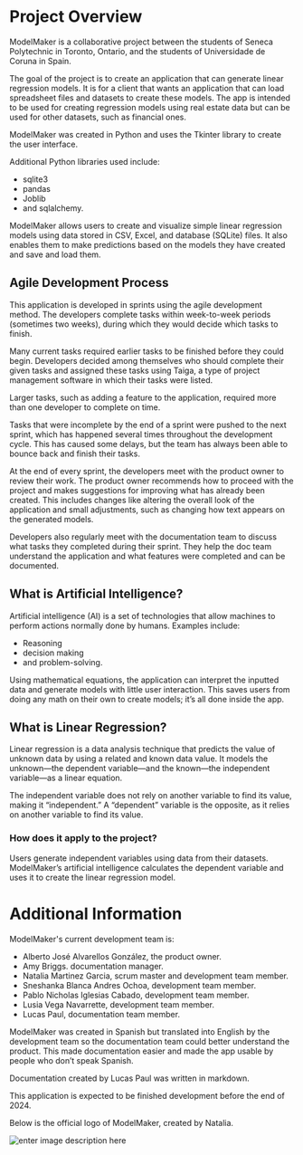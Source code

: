 ﻿# Project Overview

ModelMaker is a collaborative project between the students of Seneca Polytechnic in Toronto, Ontario, and the students of Universidade de Coruna in Spain.

The goal of the project is to create an application that can generate linear regression models. It is for a client that wants an application that can load spreadsheet files and datasets to create these models. The app is intended to be used for creating regression models using real estate data but can be used for other datasets, such as financial ones.

ModelMaker was created in Python and uses the Tkinter library to create the user interface. 

Additional Python libraries used include:

 - sqlite3
 - pandas
 - Joblib
 - and sqlalchemy.

ModelMaker allows users to create and visualize simple linear regression models using data stored in CSV, Excel, and database (SQLite) files. It also enables them to make predictions based on the models they have created and save and load them.

## Agile Development Process

This application is developed in sprints using the agile development method.
The developers complete tasks within week-to-week periods (sometimes two weeks), during which they would decide which tasks to finish. 

Many current tasks required earlier tasks to be finished before they could begin.
Developers decided among themselves who should complete their given tasks and assigned these tasks using Taiga, a type of project management software in which their tasks were listed. 

Larger tasks, such as adding a feature to the application, required more than one developer to complete on time.

Tasks that were incomplete by the end of a sprint were pushed to the next sprint, which has happened several times throughout the development cycle. This has caused some delays, but the team has always been able to bounce back and finish their tasks.

At the end of every sprint, the developers meet with the product owner to review their work. The product owner recommends how to proceed with the project and makes suggestions for improving what has already been created. This includes changes like altering the overall look of the application and small adjustments, such as changing how text appears on the generated models.

Developers also regularly meet with the documentation team to discuss what tasks they completed during their sprint. They help the doc team understand the application and what features were completed and can be documented.

## What is Artificial Intelligence?

Artificial intelligence (AI) is a set of technologies that allow machines to perform actions normally done by humans. Examples include:

 - Reasoning
 - decision making
 - and problem-solving.

Using mathematical equations, the application can interpret the inputted data and generate models with little user interaction. This saves users from doing any math on their own to create models; it’s all done inside the app.

## What is Linear Regression?

Linear regression is a data analysis technique that predicts the value of unknown data by using a related and known data value. It models the unknown—the dependent variable—and the known—the independent variable—as a linear equation.

The independent variable does not rely on another variable to find its value, making it “independent.” A “dependent” variable is the opposite, as it relies on another variable to find its value.

### How does it apply to the project?
Users generate independent variables using data from their datasets. ModelMaker’s artificial intelligence calculates the dependent variable and uses it to create the linear regression model.

# Additional Information

ModelMaker's current development team is:

 - Alberto José Alvarellos González, the product owner.
 - Amy Briggs. documentation manager.
 - Natalia Martinez Garcia, scrum master and development team member.
 - Sneshanka Blanca Andres Ochoa, development team member.
 - Pablo Nicholas Iglesias Cabado, development team member.
 - Lusia Vega Navarrette, development team member.
 - Lucas Paul, documentation team member.

ModelMaker was created in Spanish but translated into English by the development team so the documentation team could better understand the product. This made documentation easier and made the app usable by people who don’t speak Spanish.

Documentation created by Lucas Paul was written in markdown.

This application is expected to be finished development before the end of 2024.

Below is the official logo of ModelMaker, created by Natalia.

![enter image description here](https://i.ibb.co/ZdPRtpt/Model-Maker-Logo-1-1.png)
 

